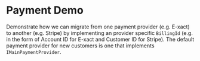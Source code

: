 # Payment Demo
Demonstrate how we can migrate from one payment provider (e.g. E-xact) to another (e.g. Stripe) by implementing an provider specific `BillingId` (e.g. in the form of Account ID for E-xact and Customer ID for Stripe). The  default payment provider for new customers is one that implements `IMainPaymentProvider`.
